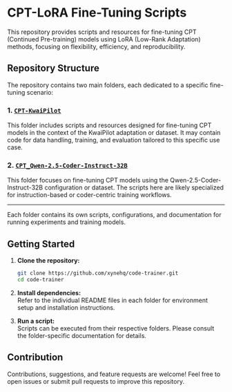 # CPT-LoRA Fine-Tuning Scripts

This repository provides scripts and resources for fine-tuning CPT (Continued Pre-training) models using LoRA (Low-Rank Adaptation) methods, focusing on flexibility, efficiency, and reproducibility.

## Repository Structure

The repository contains two main folders, each dedicated to a specific fine-tuning scenario:

### 1. [`CPT-KwaiPilot`](https://github.com/AdityaNarayan001/CPT-LoRA_FineTuning_Scripts/tree/main/CPT-KwaiPilot)
This folder includes scripts and resources designed for fine-tuning CPT models in the context of the KwaiPilot adaptation or dataset. It may contain code for data handling, training, and evaluation tailored to this specific use case.

### 2. [`CPT_Qwen-2.5-Coder-Instruct-32B`](https://github.com/AdityaNarayan001/CPT-LoRA_FineTuning_Scripts/tree/main/CPT_Qwen-2.5-Coder-Instruct-32B)
This folder focuses on fine-tuning CPT models using the Qwen-2.5-Coder-Instruct-32B configuration or dataset. The scripts here are likely specialized for instruction-based or coder-centric training workflows.

---

Each folder contains its own scripts, configurations, and documentation for running experiments and training models.

## Getting Started

1. **Clone the repository:**
   ```bash
   git clone https://github.com/xynehq/code-trainer.git
   cd code-trainer
   ```

2. **Install dependencies:**  
   Refer to the individual README files in each folder for environment setup and installation instructions.

3. **Run a script:**  
   Scripts can be executed from their respective folders. Please consult the folder-specific documentation for details.

## Contribution

Contributions, suggestions, and feature requests are welcome! Feel free to open issues or submit pull requests to improve this repository.
